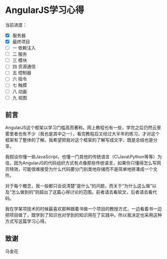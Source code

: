 AngularJS学习心得
=================

当前进度：
- [x] 服务器
- [x] 最终项目
- [ ] 一 依赖注入
- [ ] 二 服务
- [ ] 三 模块
- [ ] 四 资源通信
- [ ] 五 控制器
- [ ] 六 指令
- [ ] 七 触摸
- [ ] 八 动画
- [ ] 九 视图

前言
----

AngularJS这个框架以学习门槛高而著称。网上教程也有一些，学完之后仍然云里雾里者也有不少（我也是其中之一），看完教程后又经过大半年的练习，才对这个框架有了整体的了解。我希望把我对这个框架的了解写成文字，既是总结也是分享。

我假设你懂一些JavaScript，也懂一门其他的传统语言（C\Java\Python等等）为佳。因为AngularJS的代码组织方式有点像那些传统语言，如果你只懂得怎么写网页特效，可能很难接受为什么代码要分门别类地存储而不是简单地拼凑成一个文件。

对于每个概念，我一般都只会说清楚“是什么”的问题，而关于“为什么这么做”以及“怎么做到的”则超出了这篇心得讨论的范围。前者请去看软文，后者请去看代码。

我在学某项技术的时候最喜欢那种跟着书做一个项目的教授方式，一边看着书一边把项目做了，既学到了知识也对学到的知识用在了实践中。所以我决定也采用这种方式写这篇学习心得。

致谢
----

马金花

